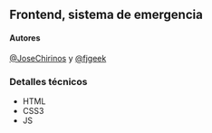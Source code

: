 ## Frontend, sistema de emergencia

#### Autores
[@JoseChirinos](http://josechirinos.com) y  [@fjgeek](https://github.com/Fjgeek)

### Detalles técnicos
- HTML
- CSS3
- JS